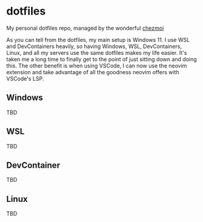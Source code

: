 # dotfiles

My personal dotfiles repo, managed by the wonderful [chezmoi](https://github.com/twpayne/chezmoi)

As you can tell from the dotfiles, my main setup is Windows 11. I use WSL and DevContainers heavily, so having Windows, WSL, DevContainers, Linux, and all my servers use the same dotfiles makes my life easier. It's taken me a long time to finally get to the point of just sitting down and doing this. The other benefit is when using VSCode, I can now use the neovim extension and take advantage of all the goodness neovim offers with VSCode's LSP.

## Windows

TBD

## WSL

TBD

## DevContainer

TBD

## Linux

TBD
